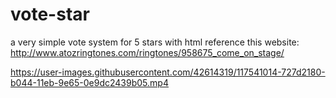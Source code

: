 # vote-star
a very simple vote system for 5 stars with html
reference this website:
http://www.atozringtones.com/ringtones/958675_come_on_stage/

https://user-images.githubusercontent.com/42614319/117541014-727d2180-b044-11eb-9e65-0e9dc2439b05.mp4

